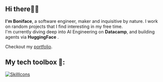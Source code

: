 ## Hi there👋🏽

<!--
**bmmunga/bmmunga** is a ✨ _special_ ✨ repository because its `README.md` (this file) appears on your GitHub profile.

Here are some ideas to get you started:

- 🔭 I’m currently working on ...
- 🌱 I’m currently learning ...
- 👯 I’m looking to collaborate on ...
- 🤔 I’m looking for help with ...
- 💬 Ask me about ...
- 📫 How to reach me: ...
- 😄 Pronouns: ...
- ⚡ Fun fact: ...
-->
**I'm Boniface**, a software engineer, maker and inquisitive by nature. I work on random projects that I find interesting in my free time.  
I'm currently diving deep into AI Engineering on **Datacamp**, and building agents via **HuggingFace** .

Checkout my [portfolio](https://bmunga.vercel.app/).

## My tech toolbox 🧰:

[![SkillIcons](https://skillicons.dev/icons?i=ocaml,py,flask,fastapi,sklearn,pytorch,nodejs,postgresql,mysql,mongodb,redis,supabase,nginx,docker,gcp)](https://skillicons.dev)<br/>
